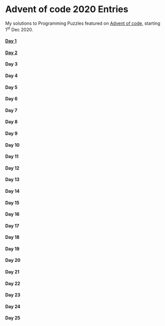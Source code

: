 # Advent of code 2020 Entries
My solutions to Programming Puzzles featured on [Advent of code](https://adventofcode.com/), starting 1<sup>st</sup> Dec 2020.

#### [Day 1](https://github.com/Kabiirk/advent-of-code-2020-entries/tree/main/Day1)
#### [Day 2](https://github.com/Kabiirk/advent-of-code-2020-entries/tree/main/Day2)
#### Day 3
#### Day 4
#### Day 5
#### Day 6
#### Day 7
#### Day 8
#### Day 9
#### Day 10
#### Day 11
#### Day 12
#### Day 13
#### Day 14
#### Day 15
#### Day 16
#### Day 17
#### Day 18
#### Day 19
#### Day 20
#### Day 21
#### Day 22
#### Day 23
#### Day 24
#### Day 25
